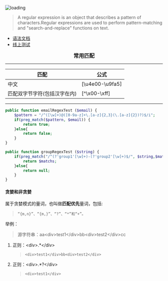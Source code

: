 ![loading](../../images/reg-exp.jpeg)

>A regular expression is an object that describes a pattern of characters.Regular expressions are used to perform pattern-matching and "search-and-replace" functions on text.

+ [语法文档](https://www.runoob.com/regexp/regexp-syntax.html)
+ [线上测试](https://regex101.com/)

<center style="font-weight: 900;font-size: larger;">常用匹配</center>

* * *

| **匹配** | **公式** 
| --- | --- 
| 中文 | [\u4e00-\u9fa5] 
| 匹配双字节字符(包括汉字在内) | [^\x00-\xff]

* * *

```php
public function emailRegexTest ($email) {
    $pattern = "/^([\w]+)@([0-9a-z]+\.[a-z]{2,3}(\.[a-z]{2})?)$/i";
    if(preg_match($pattern, $email)) {
        return true;
    }else{
        return false;
    }
}

public function groupRegexTest ($string) {
    if(preg_match("/^(?'group1'[\w]+)-(?'group2'[\w]+)$/", $string,$matchs) > 0) {
        return $matchs;
    }else{
        return null;
    }
}
```
#### 贪婪和非贪婪  
   属于贪婪模式的量词，也叫做**匹配优先**量词，包括:

   >     “{m,n}”、“{m,}”、“?”、“*”和“+”。 
举例： 
>源字符串：aa\<div>test1\</div>bb\<div>test2\</div>cc
1. 正则：\<div>.*\</div>  
   >     <div>test1</div>bb<div>test2</div> 
2. 正则：\<div>.*?\</div> 
   >     <div>test1</div>
